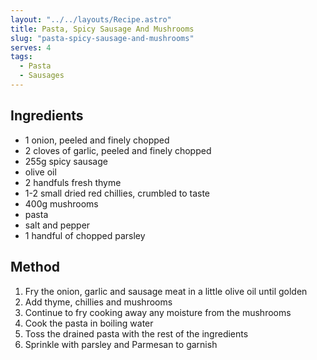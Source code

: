 ```yaml
---
layout: "../../layouts/Recipe.astro"
title: Pasta, Spicy Sausage And Mushrooms
slug: "pasta-spicy-sausage-and-mushrooms"
serves: 4
tags:
  - Pasta
  - Sausages
---
```


## Ingredients

- 1 onion, peeled and finely chopped
- 2 cloves of garlic, peeled and finely chopped
- 255g spicy sausage
- olive oil
- 2 handfuls fresh thyme
- 1-2 small dried red chillies, crumbled to taste
- 400g mushrooms
- pasta
- salt and pepper
- 1 handful of chopped parsley

## Method

1. Fry the onion, garlic and sausage meat in a little olive oil until golden
1. Add thyme, chillies and mushrooms
1. Continue to fry cooking away any moisture from the mushrooms
1. Cook the pasta in boiling water
1. Toss the drained pasta with the rest of the ingredients
1. Sprinkle with parsley and Parmesan to garnish